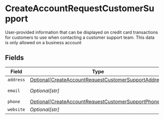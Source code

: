 # CreateAccountRequestCustomerSupport

User-provided information that can be displayed on credit card transactions for customers to use when contacting a customer support team. This data is only allowed on a business account


## Fields

| Field                                                                                                                     | Type                                                                                                                      | Required                                                                                                                  | Description                                                                                                               | Example                                                                                                                   |
| ------------------------------------------------------------------------------------------------------------------------- | ------------------------------------------------------------------------------------------------------------------------- | ------------------------------------------------------------------------------------------------------------------------- | ------------------------------------------------------------------------------------------------------------------------- | ------------------------------------------------------------------------------------------------------------------------- |
| `address`                                                                                                                 | [Optional[CreateAccountRequestCustomerSupportAddress]](../../models/shared/createaccountrequestcustomersupportaddress.md) | :heavy_minus_sign:                                                                                                        | N/A                                                                                                                       |                                                                                                                           |
| `email`                                                                                                                   | *Optional[str]*                                                                                                           | :heavy_minus_sign:                                                                                                        | Email Address                                                                                                             | amanda@classbooker.dev                                                                                                    |
| `phone`                                                                                                                   | [Optional[CreateAccountRequestCustomerSupportPhone]](../../models/shared/createaccountrequestcustomersupportphone.md)     | :heavy_minus_sign:                                                                                                        | N/A                                                                                                                       |                                                                                                                           |
| `website`                                                                                                                 | *Optional[str]*                                                                                                           | :heavy_minus_sign:                                                                                                        | N/A                                                                                                                       | www.wholebodyfitnessgym.com                                                                                               |